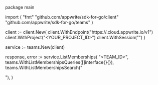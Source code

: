 package main

import (
    "fmt"
    "github.com/appwrite/sdk-for-go/client"
    "github.com/appwrite/sdk-for-go/teams"
)

client := client.New(
    client.WithEndpoint("https://<REGION>.cloud.appwrite.io/v1")
    client.WithProject("<YOUR_PROJECT_ID>")
    client.WithSession("")
)

service := teams.New(client)

response, error := service.ListMemberships(
    "<TEAM_ID>",
    teams.WithListMembershipsQueries([]interface{}{}),
    teams.WithListMembershipsSearch("<SEARCH>"),
)

